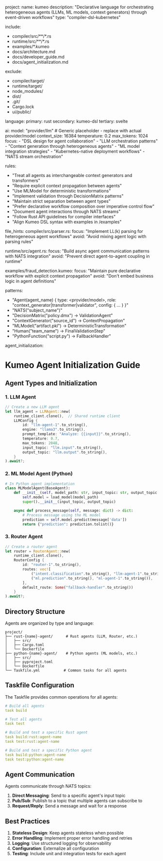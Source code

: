 project:
  name: kumeo
  description: "Declarative language for orchestrating heterogeneous agents (LLMs, ML models, context generators) through event-driven workflows"
  type: "compiler-dsl-kubernetes"

include:
  - compiler/src/**/*.rs
  - runtime/src/**/*.rs
  - examples/*.kumeo
  - docs/architecture.md
  - docs/developer_guide.md
  - docs/agent_initialization.md

exclude:
  - compiler/target/
  - runtime/target/
  - node_modules/
  - dist/
  - .git/
  - Cargo.lock
  - ui/public/

language:
  primary: rust
  secondary: kumeo-dsl
  tertiary: svelte

ai:
  model: "provider/llm" # Generic placeholder - replace with actual provider/model
  context_size: 16384
  temperature: 0.2
  max_tokens: 1024
  focus:
    - "DSL design for agent collaboration"
    - "LLM orchestration patterns"
    - "Context generation through heterogeneous agents"
    - "ML model integration strategies"
    - "Kubernetes-native deployment workflows"
    - "NATS stream orchestration"

rules:
  - "Treat all agents as interchangeable context generators and transformers"
  - "Require explicit context propagation between agents"
  - "Use MLModel for deterministic transformations"
  - "Implement validation through DecisionMatrix patterns"
  - "Maintain strict separation between agent types"
  - "Prefer declarative workflow composition over imperative control flow"
  - "Document agent interactions through NATS streams"
  - "Follow Rust API guidelines for compiler interfaces"
  - "Align Kumeo DSL syntax with examples in /examples"

file_hints:
  compiler/src/parser.rs:
    focus: "Implement LL(k) parsing for heterogeneous agent workflows"
    avoid: "Avoid mixing agent logic with parsing rules"

  runtime/src/agent.rs:
    focus: "Build async agent communication patterns with NATS integration"
    avoid: "Prevent direct agent-to-agent coupling in runtime"

  examples/fraud_detection.kumeo:
    focus: "Maintain pure declarative workflow with explicit context propagation"
    avoid: "Don't embed business logic in agent definitions"

patterns:
  - "Agent(agent_name) { type: <provider/model>, role: \"context_generator|transformer|validator\", config: { ... } }"
  - "NATS(\"subject_name\")"
  - "DecisionMatrix(\"policy.dmx\") -> ValidationAgent"
  - "ContextGenerator(\"source_id\") -> ContextPropagation"
  - "MLModel(\"artifact.pkl\") -> DeterministicTransformation"
  - "Human(\"team_name\") -> FinalValidationStep"
  - "PythonFunction(\"script.py\") -> FallbackHandler"

agent_initialization:
  # Kumeo Agent Initialization Guide

  ## Agent Types and Initialization

  ### 1. LLM Agent
  ```rust
  // Create a new LLM agent
  let llm_agent = LLMAgent::new(
      runtime_client.clone(),  // Shared runtime client
      LLMConfig {
          id: "llm-agent-1".to_string(),
          engine: "llama3".to_string(),
          prompt_template: "Analyze: {{input}}".to_string(),
          temperature: 0.7,
          max_tokens: 2048,
          input_topic: "llm.input".to_string(),
          output_topic: "llm.output".to_string(),
      }
  ).await?;
  ```

  ### 2. ML Model Agent (Python)
  ```python
  # In Python agent implementation
  class MLModelAgent(BaseAgent):
      def __init__(self, model_path: str, input_topic: str, output_topic: str):
          self.model = load_model(model_path)
          super().__init__(input_topic, output_topic)

      async def process_message(self, message: dict) -> dict:
          # Process message using the ML model
          prediction = self.model.predict(message['data'])
          return {"prediction": prediction.tolist()}
  ```

  ### 3. Router Agent
  ```rust
  // Create a router agent
  let router = RouterAgent::new(
      runtime_client.clone(),
      RouterConfig {
          id: "router-1".to_string(),
          routes: vec![
              ("intent.classification".to_string(), "llm-agent-1".to_string()),
              ("ml.prediction".to_string(), "ml-agent-1".to_string()),
          ],
          default_route: Some("fallback-handler".to_string())
      }
  ).await?;
  ```

  ## Directory Structure

  Agents are organized by type and language:

  ```
  project/
  ├── rust-{name}-agent/      # Rust agents (LLM, Router, etc.)
  │   ├── src/
  │   ├── Cargo.toml
  │   └── Dockerfile
  ├── python-{name}-agent/    # Python agents (ML models, etc.)
  │   ├── src/
  │   ├── pyproject.toml
  │   └── Dockerfile
  └── Taskfile.yml           # Common tasks for all agents
  ```

  ## Taskfile Configuration

  The Taskfile provides common operations for all agents:

  ```yaml
  # Build all agents
  task build

  # Test all agents
  task test

  # Build and test a specific Rust agent
  task build:rust:agent-name
  task test:rust:agent-name

  # Build and test a specific Python agent
  task build:python:agent-name
  task test:python:agent-name
  ```

  ## Agent Communication

  Agents communicate through NATS topics:

  1. **Direct Messaging**: Send to a specific agent's input topic
  2. **Pub/Sub**: Publish to a topic that multiple agents can subscribe to
  3. **Request/Reply**: Send a message and wait for a response

  ## Best Practices

  1. **Stateless Design**: Keep agents stateless when possible
  2. **Error Handling**: Implement proper error handling and retries
  3. **Logging**: Use structured logging for observability
  4. **Configuration**: Externalize all configuration
  5. **Testing**: Include unit and integration tests for each agent